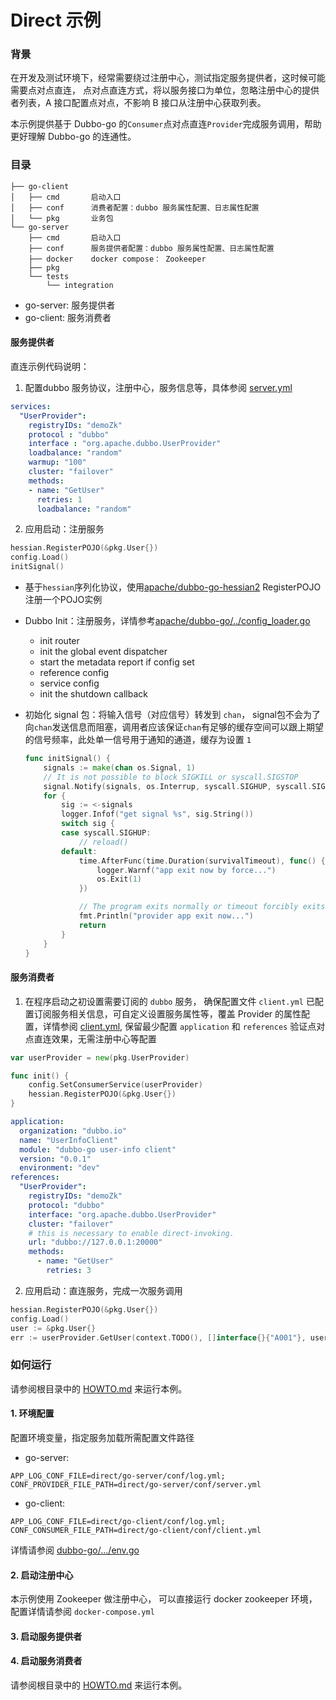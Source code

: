 # Direct 示例

### 背景

在开发及测试环境下，经常需要绕过注册中心，测试指定服务提供者，这时候可能需要点对点直连，
点对点直连方式，将以服务接口为单位，忽略注册中心的提供者列表，A 接口配置点对点，不影响 B 接口从注册中心获取列表。

本示例提供基于 Dubbo-go 的`Consumer`点对点直连`Provider`完成服务调用，帮助更好理解 Dubbo-go 的连通性。


### 目录

```
├── go-client     
│   ├── cmd       启动入口
│   ├── conf      消费者配置：dubbo 服务属性配置、日志属性配置
│   └── pkg       业务包  
└── go-server     
    ├── cmd       启动入口
    ├── conf      服务提供者配置：dubbo 服务属性配置、日志属性配置
    ├── docker    docker compose： Zookeeper 
    ├── pkg
    └── tests
        └── integration
```

- go-server: 服务提供者
- go-client: 服务消费者

#### 服务提供者

直连示例代码说明：

1. 配置dubbo 服务协议，注册中心，服务信息等，具体参阅 [server.yml](go-server/conf/server.yml)

```yaml
services:
  "UserProvider":
    registryIDs: "demoZk"
    protocol : "dubbo"
    interface : "org.apache.dubbo.UserProvider"
    loadbalance: "random"
    warmup: "100"
    cluster: "failover"
    methods:
    - name: "GetUser"
      retries: 1
      loadbalance: "random"
```

2. 应用启动：注册服务

```go
hessian.RegisterPOJO(&pkg.User{})
config.Load()
initSignal()
```

- 基于`hessian`序列化协议，使用[apache/dubbo-go-hessian2](https://github.com/apache/dubbo-go-hessian2) RegisterPOJO注册一个POJO实例
- Dubbo Init：注册服务，详情参考[apache/dubbo-go/../config_loader.go](https://dubbo.apache.org/dubbo-go/v3/blob/master/config/config_loader.go)
    - init router
    - init the global event dispatcher
    - start the metadata report if config set
    - reference config
    - service config
    - init the shutdown callback
- 初始化 signal 包：将输入信号（对应信号）转发到 `chan`， signal包不会为了向`chan`发送信息而阻塞，调用者应该保证`chan`有足够的缓存空间可以跟上期望的信号频率，此处单一信号用于通知的通道，缓存为设置 `1`
    
    ```go
    func initSignal() {
        signals := make(chan os.Signal, 1)
        // It is not possible to block SIGKILL or syscall.SIGSTOP
        signal.Notify(signals, os.Interrup, syscall.SIGHUP, syscall.SIGQUIT, syscall.SIGTERM, syscall.SIGINT)
        for {
            sig := <-signals
            logger.Infof("get signal %s", sig.String())
            switch sig {
            case syscall.SIGHUP:
                // reload()
            default:
                time.AfterFunc(time.Duration(survivalTimeout), func() {
                    logger.Warnf("app exit now by force...")
                    os.Exit(1)
                })
    
                // The program exits normally or timeout forcibly exits.
                fmt.Println("provider app exit now...")
                return
            }
        }
    }
    ```

#### 服务消费者

1. 在程序启动之初设置需要订阅的 `dubbo` 服务，
   确保配置文件 `client.yml` 已配置订阅服务相关信息，可自定义设置服务属性等，覆盖 Provider 的属性配置，详情参阅 [client.yml](go-client/conf/client.yml),
   保留最少配置 `application` 和 `references` 验证点对点直连效果，无需注册中心等配置

```go
var userProvider = new(pkg.UserProvider)

func init() {
    config.SetConsumerService(userProvider)
    hessian.RegisterPOJO(&pkg.User{})
}
```

```yaml
application:
  organization: "dubbo.io"
  name: "UserInfoClient"
  module: "dubbo-go user-info client"
  version: "0.0.1"
  environment: "dev"
references:
  "UserProvider":
    registryIDs: "demoZk"
    protocol: "dubbo"
    interface: "org.apache.dubbo.UserProvider"
    cluster: "failover"
    # this is necessary to enable direct-invoking.
    url: "dubbo://127.0.0.1:20000"
    methods:
      - name: "GetUser"
        retries: 3
```

2. 应用启动：直连服务，完成一次服务调用

```go
hessian.RegisterPOJO(&pkg.User{})
config.Load()
user := &pkg.User{}
err := userProvider.GetUser(context.TODO(), []interface{}{"A001"}, user)
```


### 如何运行
请参阅根目录中的 [HOWTO.md](../HOWTO_zh.md) 来运行本例。
#### 1. 环境配置

配置环境变量，指定服务加载所需配置文件路径

- go-server:

```shell
APP_LOG_CONF_FILE=direct/go-server/conf/log.yml;
CONF_PROVIDER_FILE_PATH=direct/go-server/conf/server.yml
```

- go-client:

```shell
APP_LOG_CONF_FILE=direct/go-client/conf/log.yml;
CONF_CONSUMER_FILE_PATH=direct/go-client/conf/client.yml
```

详情请参阅 [dubbo-go/.../env.go](https://dubbo.apache.org/dubbo-go/v3/blob/master/common/constant/env.go)


#### 2. 启动注册中心

本示例使用 Zookeeper 做注册中心， 可以直接运行 docker zookeeper 环境，配置详情请参阅 `docker-compose.yml`

#### 3. 启动服务提供者
#### 4. 启动服务消费者


请参阅根目录中的 [HOWTO.md](../HOWTO_zh.md) 来运行本例。

